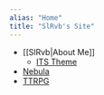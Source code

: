 ```yaml
---
alias: "Home"
title: "SlRvb's Site"
---
```


- [[SlRvb|About Me]]
	- [ITS Theme](3_Nebula/ITS-Theme/ITST--ITS-Theme.md)
- [Nebula](3_Nebula/Neb--Nebula.md)
- [TTRPG](2_TTRPG/TTRPG--Home.md)
